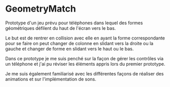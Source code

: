 # GeometryMatch
Prototype d'un jeu prévu pour téléphones dans lequel des formes géométriques défilent du haut de l'écran vers le bas.

Le but est de rentrer en collision avec elle en ayant la forme correspondante pour se faire on peut changer de colonne en slidant vers la droite ou la gauche et changer de forme en slidant vers le haut ou le bas.

Dans ce prototype je me suis penché sur la façon de gérer les contrôles via un téléphone et j'ai pu réviser les éléments appris lors du premier prototype.

Je me suis également familiarisé avec les différentes façons de réaliser des animations et sur l'implémentation de sons.
